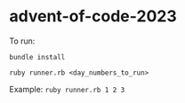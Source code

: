 # advent-of-code-2023
To run:

`bundle install`

`ruby runner.rb <day_numbers_to_run>`

Example:
`ruby runner.rb 1 2 3`